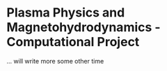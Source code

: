 # Plasma Physics and Magnetohydrodynamics - Computational Project

... will write more some other time
